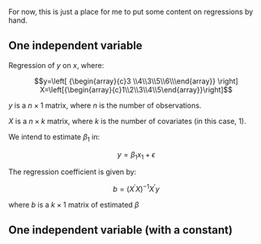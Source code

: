 For now, this is just a place for me to put some content on regressions by hand.

## One independent variable
Regression of $y$ on $x$, where:

$$y=\left[ {\begin{array}{c}3 \\4\\3\\5\\6\\\end{array}} \right] X=\left[{\begin{array}{c}1\\2\\3\\4\\5\end{array}}\right]$$

$y$ is a $n \times 1$ matrix, where $n$ is the number of observations. 

$X$ is a $n \times k$ matrix, where $k$ is the number of covariates (in this case, 1).

We intend to estimate $\beta_{1}$ in:

$$y=\beta_{1}x_{1}+\epsilon$$

The regression coefficient is given by:

$$b=(X^{'}X)^{-1}X^{'}y$$

where $b$ is a $k \times 1$ matrix of estimated $\beta$

## One independent variable (with a constant)